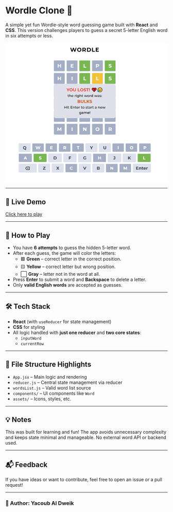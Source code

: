 # Wordle Clone 🎯

A simple yet fun Wordle-style word guessing game built with **React** and **CSS**. This version challenges players to guess a secret 5-letter English word in six attempts or less.

![Design Preview](./design.png)

---

## 🚀 Live Demo

[Click here to play](https://yacoubdweik.github.io/wordle/)

---

## 🧠 How to Play

- You have **6 attempts** to guess the hidden 5-letter word.
- After each guess, the game will color the letters:
  - 🟩 **Green** – correct letter in the correct position.
  - 🟨 **Yellow** – correct letter but wrong position.
  - ⬜️ **Gray** – letter not in the word at all.
- Press **Enter** to submit a word and **Backspace** to delete a letter.
- Only **valid English words** are accepted as guesses.

---

## 🛠 Tech Stack

- **React** (with `useReducer` for state management)
- **CSS** for styling
- All logic handled with **just one reducer** and **two core states**:
  - `inputWord`
  - `currentRow`

---

## 📁 File Structure Highlights

- `App.jsx` – Main logic and rendering
- `reducer.js` – Central state management via reducer
- `wordsList.js` – Valid word list source
- `components/` – UI components like `Word`
- `assets/` – Icons, styles, etc.

---

## 💡 Notes

This was built for learning and fun! The app avoids unnecessary complexity and keeps state minimal and manageable. No external word API or backend used.

---

## 📬 Feedback

If you have ideas or want to contribute, feel free to open an issue or a pull request!

---

### 🧠 Author: Yacoub Al Dweik
